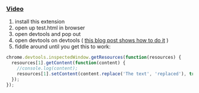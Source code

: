 ### [Video](http://youtu.be/WITFrO6F9sQ)

1. install this extension
2. open up test.html in browser
3. open devtools and pop out
4. open devtools on devtools ( [this blog post shows how to do it](http://kolodny.github.io/blog/blog/2013/11/24/useful-snippets/) )
5. fiddle around until you get this to work:

```js
chrome.devtools.inspectedWindow.getResources(function(resources) {
  resources[1].getContent(function(content) {
    //console.log(content);
    resources[1].setContent(content.replace('The text', 'replaced'), true)
  });
});
```